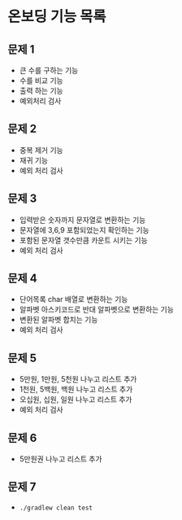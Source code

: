 # 온보딩 기능 목록

## 문제 1
- 큰 수를 구하는 기능
- 수를 비교 기능
- 출력 하는 기능
- 예외처리 검사

## 문제 2
- 중복 제거 기능
- 재귀 기능
- 예외 처리 검사

## 문제 3
- 입력받은 숫자까지 문자열로 변환하는 기능
- 문자열에 3,6,9 포함되었는지 확인하는 기능
- 포함된 문자열 갯수만큼 카운트 시키는 기능
- 예외 처리 검사

## 문제 4
- 단어목록 char 배열로 변환하는 기능
- 알파벳 아스키코드로 반대 알파벳으로 변환하는 기능
- 변환된 알파벳 합치는 기능
- 예외 처리 검사

## 문제 5
- 5만원, 1만원, 5천원 나누고 리스트 추가
- 1천원, 5백원, 백원 나누고 리스트 추가
- 오십원, 십원, 일원 나누고 리스트 추가
- 예외 처리 검사

## 문제 6
- 5만원권 나누고 리스트 추가

## 문제 7

- `./gradlew clean test`